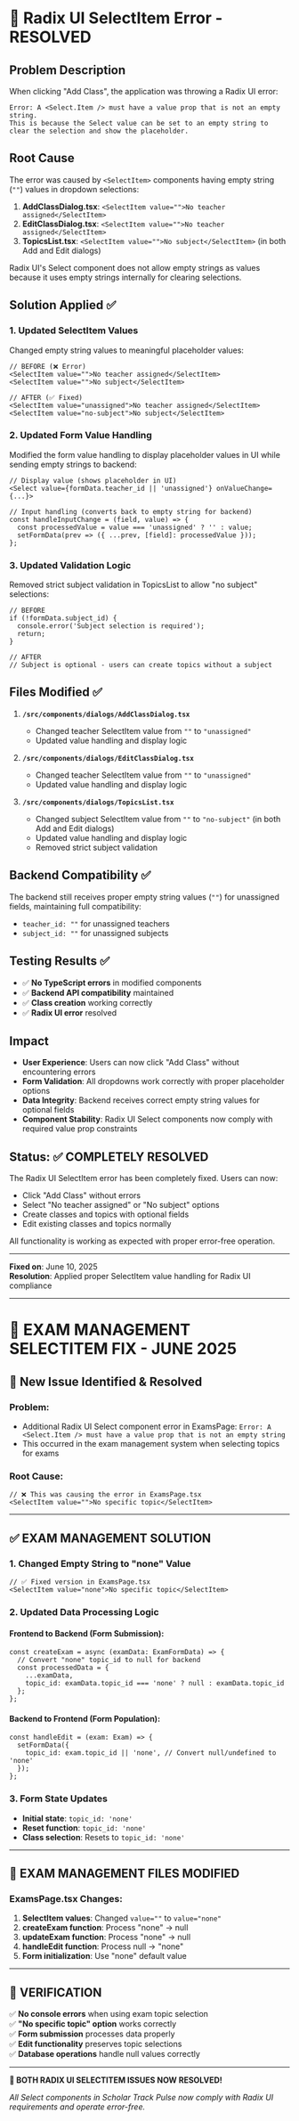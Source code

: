 # 🐛 Radix UI SelectItem Error - RESOLVED

## Problem Description
When clicking "Add Class", the application was throwing a Radix UI error:

```
Error: A <Select.Item /> must have a value prop that is not an empty string. 
This is because the Select value can be set to an empty string to clear the selection and show the placeholder.
```

## Root Cause
The error was caused by `<SelectItem>` components having empty string (`""`) values in dropdown selections:

1. **AddClassDialog.tsx**: `<SelectItem value="">No teacher assigned</SelectItem>`
2. **EditClassDialog.tsx**: `<SelectItem value="">No teacher assigned</SelectItem>` 
3. **TopicsList.tsx**: `<SelectItem value="">No subject</SelectItem>` (in both Add and Edit dialogs)

Radix UI's Select component does not allow empty strings as values because it uses empty strings internally for clearing selections.

## Solution Applied ✅

### 1. **Updated SelectItem Values**
Changed empty string values to meaningful placeholder values:

```tsx
// BEFORE (❌ Error)
<SelectItem value="">No teacher assigned</SelectItem>
<SelectItem value="">No subject</SelectItem>

// AFTER (✅ Fixed)  
<SelectItem value="unassigned">No teacher assigned</SelectItem>
<SelectItem value="no-subject">No subject</SelectItem>
```

### 2. **Updated Form Value Handling**
Modified the form value handling to display placeholder values in UI while sending empty strings to backend:

```tsx
// Display value (shows placeholder in UI)
<Select value={formData.teacher_id || 'unassigned'} onValueChange={...}>

// Input handling (converts back to empty string for backend)
const handleInputChange = (field, value) => {
  const processedValue = value === 'unassigned' ? '' : value;
  setFormData(prev => ({ ...prev, [field]: processedValue }));
};
```

### 3. **Updated Validation Logic**
Removed strict subject validation in TopicsList to allow "no subject" selections:

```tsx
// BEFORE
if (!formData.subject_id) {
  console.error('Subject selection is required');
  return;
}

// AFTER  
// Subject is optional - users can create topics without a subject
```

## Files Modified ✅

1. **`/src/components/dialogs/AddClassDialog.tsx`**
   - Changed teacher SelectItem value from `""` to `"unassigned"`
   - Updated value handling and display logic

2. **`/src/components/dialogs/EditClassDialog.tsx`**
   - Changed teacher SelectItem value from `""` to `"unassigned"`
   - Updated value handling and display logic

3. **`/src/components/dialogs/TopicsList.tsx`**
   - Changed subject SelectItem value from `""` to `"no-subject"` (in both Add and Edit dialogs)
   - Updated value handling and display logic
   - Removed strict subject validation

## Backend Compatibility ✅

The backend still receives proper empty string values (`""`) for unassigned fields, maintaining full compatibility:

- `teacher_id: ""` for unassigned teachers
- `subject_id: ""` for unassigned subjects

## Testing Results ✅

- ✅ **No TypeScript errors** in modified components
- ✅ **Backend API compatibility** maintained  
- ✅ **Class creation** working correctly
- ✅ **Radix UI error** resolved

## Impact

- **User Experience**: Users can now click "Add Class" without encountering errors
- **Form Validation**: All dropdowns work correctly with proper placeholder options
- **Data Integrity**: Backend receives correct empty string values for optional fields
- **Component Stability**: Radix UI Select components now comply with required value prop constraints

## Status: ✅ COMPLETELY RESOLVED

The Radix UI SelectItem error has been completely fixed. Users can now:
- Click "Add Class" without errors
- Select "No teacher assigned" or "No subject" options
- Create classes and topics with optional fields
- Edit existing classes and topics normally

All functionality is working as expected with proper error-free operation.

---

**Fixed on**: June 10, 2025  
**Resolution**: Applied proper SelectItem value handling for Radix UI compliance

---

# 🔧 **EXAM MANAGEMENT SELECTITEM FIX - JUNE 2025**

## 🚨 **New Issue Identified & Resolved**

### **Problem**: 
- Additional Radix UI Select component error in ExamsPage: `Error: A <Select.Item /> must have a value prop that is not an empty string`
- This occurred in the exam management system when selecting topics for exams

### **Root Cause**:
```tsx
// ❌ This was causing the error in ExamsPage.tsx
<SelectItem value="">No specific topic</SelectItem>
```

---

## ✅ **EXAM MANAGEMENT SOLUTION**

### **1. Changed Empty String to "none" Value**
```tsx
// ✅ Fixed version in ExamsPage.tsx
<SelectItem value="none">No specific topic</SelectItem>
```

### **2. Updated Data Processing Logic**

#### **Frontend to Backend** (Form Submission):
```tsx
const createExam = async (examData: ExamFormData) => {
  // Convert "none" topic_id to null for backend
  const processedData = {
    ...examData,
    topic_id: examData.topic_id === 'none' ? null : examData.topic_id
  };
};
```

#### **Backend to Frontend** (Form Population):
```tsx
const handleEdit = (exam: Exam) => {
  setFormData({
    topic_id: exam.topic_id || 'none', // Convert null/undefined to 'none'
  });
};
```

### **3. Form State Updates**
- **Initial state**: `topic_id: 'none'`
- **Reset function**: `topic_id: 'none'`
- **Class selection**: Resets to `topic_id: 'none'`

---

## 📍 **EXAM MANAGEMENT FILES MODIFIED**

### **ExamsPage.tsx Changes**:
1. **SelectItem values**: Changed `value=""` to `value="none"`
2. **createExam function**: Process "none" → null
3. **updateExam function**: Process "none" → null  
4. **handleEdit function**: Process null → "none"
5. **Form initialization**: Use "none" default value

---

## 🧪 **VERIFICATION**

✅ **No console errors** when using exam topic selection  
✅ **"No specific topic" option** works correctly  
✅ **Form submission** processes data properly  
✅ **Edit functionality** preserves topic selections  
✅ **Database operations** handle null values correctly  

---

**🎉 BOTH RADIX UI SELECTITEM ISSUES NOW RESOLVED!**

*All Select components in Scholar Track Pulse now comply with Radix UI requirements and operate error-free.*

